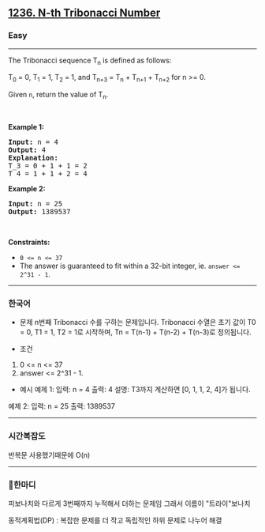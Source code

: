 <h2><a href="https://leetcode.com/problems/n-th-tribonacci-number">1236. N-th Tribonacci Number</a></h2><h3>Easy</h3><hr><p>The Tribonacci sequence T<sub>n</sub> is defined as follows:&nbsp;</p>

<p>T<sub>0</sub> = 0, T<sub>1</sub> = 1, T<sub>2</sub> = 1, and T<sub>n+3</sub> = T<sub>n</sub> + T<sub>n+1</sub> + T<sub>n+2</sub> for n &gt;= 0.</p>

<p>Given <code>n</code>, return the value of T<sub>n</sub>.</p>

<p>&nbsp;</p>
<p><strong class="example">Example 1:</strong></p>

<pre>
<strong>Input:</strong> n = 4
<strong>Output:</strong> 4
<strong>Explanation:</strong>
T_3 = 0 + 1 + 1 = 2
T_4 = 1 + 1 + 2 = 4
</pre>

<p><strong class="example">Example 2:</strong></p>

<pre>
<strong>Input:</strong> n = 25
<strong>Output:</strong> 1389537
</pre>

<p>&nbsp;</p>
<p><strong>Constraints:</strong></p>

<ul>
	<li><code>0 &lt;= n &lt;= 37</code></li>
	<li>The answer is guaranteed to fit within a 32-bit integer, ie. <code>answer &lt;= 2^31 - 1</code>.</li>
</ul>



---
<h3>한국어</h3>

* 문제
n번째 Tribonacci 수를 구하는 문제입니다.
Tribonacci 수열은 초기 값이 T0 = 0, T1 = 1, T2 = 1로 시작하며,
Tn = T(n-1) + T(n-2) + T(n-3)로 정의됩니다.

* 조건
1. 0 <= n <= 37
2. answer <= 2^31 - 1.

* 예시
예제 1:
	입력: n = 4
	출력: 4
	설명: T3까지 계산하면 [0, 1, 1, 2, 4]가 됩니다.

예제 2:
	입력: n = 25
	출력: 1389537

---
<h3>시간복잡도</h3>
<p>반복문 사용했기때문에 O(n)</p>


---
<h3>🐯한마디</h3>
<p>피보나치와 다르게 3번째까지 누적해서 더하는 문제임 그래서 이름이 "트라이"보나치</p>
<p>동적계획법(DP) : 복잡한 문제를 더 작고 독립적인 하위 문제로 나누어 해결</p>
